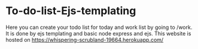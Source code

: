 # To-do-list-Ejs-templating
Here you can create your todo list for today and work list by going to /work. It is done by ejs templating and basic node express and ejs.
This website is hosted on https://whispering-scrubland-19664.herokuapp.com/

